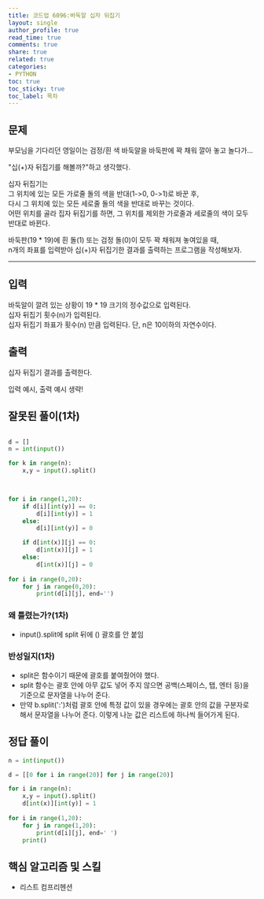 ```yaml
---
title: 코드업 6096:바둑알 십자 뒤집기
layout: single
author_profile: true
read_time: true
comments: true
share: true
related: true
categories:
- PYTHON
toc: true
toc_sticky: true
toc_label: 목차
---
```


## 문제 
부모님을 기다리던 영일이는 검정/흰 색 바둑알을 바둑판에 꽉 채워 깔아 놓고 놀다가...<br>

"십(+)자 뒤집기를 해볼까?"하고 생각했다.<br>

십자 뒤집기는<br>
그 위치에 있는 모든 가로줄 돌의 색을 반대(1->0, 0->1)로 바꾼 후, <br>
다시 그 위치에 있는 모든 세로줄 돌의 색을 반대로 바꾸는 것이다.<br>
어떤 위치를 골라 집자 뒤집기를 하면, 그 위치를 제외한 가로줄과 세로줄의 색이 모두 반대로 바뀐다.<br>

바둑판(19 * 19)에 흰 돌(1) 또는 검정 돌(0)이 모두 꽉 채워져 놓여있을 때,<br>
n개의 좌표를 입력받아 십(+)자 뒤집기한 결과를 출력하는 프로그램을 작성해보자.<br>



------

## 입력
바둑알이 깔려 있는 상황이 19 * 19 크기의 정수값으로 입력된다.<br>
십자 뒤집기 횟수(n)가 입력된다.<br>
십자 뒤집기 좌표가 횟수(n) 만큼 입력된다. 단, n은 10이하의 자연수이다.<br>

## 출력
십자 뒤집기 결과를 출력한다.<br>

입력 예시, 출력 예시 생략!




## 잘못된 풀이(1차)
```python

d = []
n = int(input())

for k in range(n):
    x,y = input().split()
    


for i in range(1,20):
    if d[i][int(y)] == 0:
        d[i][int(y)] = 1
    else:
        d[i][int(y)] = 0 

    if d[int(x)][j] == 0:
        d[int(x)][j] = 1
    else:
        d[int(x)][j] = 0 
        
for i in range(0,20):
    for j in range(0,20):
        print(d[i][j], end='')


```
### 왜 틀렸는가?(1차)
- input().split에 split 뒤에 () 괄호를 안 붙임 

### 반성일지(1차)
- split은 함수이기 때문에 괄호를 붙여줬어야 했다.<br>
- split 함수는 괄호 안에 아무 값도 넣어 주지 않으면 공백(스페이스, 탭, 엔터 등)을 기준으로 문자열을 나누어 준다. <br>
- 만약 b.split(':')처럼 괄호 안에 특정 값이 있을 경우에는 괄호 안의 값을 구분자로 해서 문자열을 나누어 준다. 이렇게 나눈 값은 리스트에 하나씩 들어가게 된다.<br>

## 정답 풀이
```python
n = int(input())

d = [[0 for i in range(20)] for j in range(20)]

for i in range(n):
    x,y = input().split()
    d[int(x)][int(y)] = 1 
    
for i in range(1,20):
    for j in range(1,20):
        print(d[i][j], end=' ')
    print()
```

## 핵심 알고리즘 및 스킬
- 리스트 컴프리헨션 



    
